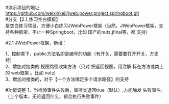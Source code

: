 #演示项目的地址    
https://github.com/weixinkeji/jweb.power.project.springboot.git  
#分支【2.1_练习空白模板】     
是空白练习项目，方便小白练习JWebPower框架（当然，JWebPower框架，支持各种框架，不止一种Springboot。比如 国产的nutz,jfinal等，都 支持） 


#2.1 JWebPower框架，新增：

1、控制类下，public方法名即是编号的功能（有开关，需要要打开开关，方支持）   
2、增加对接类的 视图路径收集方法（只对 把返回视图，用注解 标在方法或类上的 web框架 。比如 nutz)   
3、增加对接类的，对于【一个方法绑定多个请求路径】的支持   

#功能调整
1、当检验事件失败后，监听类返回true（默认）,方能触发 失败事件。   （上个版本，无论返回什么，都会执行失败事件）

